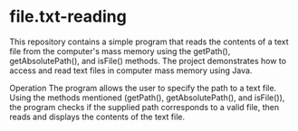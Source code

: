 # file.txt-reading

This repository contains a simple program that reads the contents of a text file from the computer's mass memory using the getPath(), getAbsolutePath(), and isFile() methods. The project demonstrates how to access and read text files in computer mass memory using Java.

Operation
The program allows the user to specify the path to a text file. Using the methods mentioned (getPath(), getAbsolutePath(), and isFile()), the program checks if the supplied path corresponds to a valid file, then reads and displays the contents of the text file.
